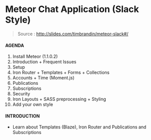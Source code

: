 # Meteor Chat Application (Slack Style)

> Source : http://slides.com/timbrandin/meteor-slack#/

#### AGENDA
1. Install Meteor (1.1.0.2)
1. Introduction + Frequent Issues
1. Setup
1. Iron Router + Templates + Forms + Collections
1. Accounts + Time (Moment.js)
1. Publications
1. Subscriptions
1. Security
1. Iron Layouts + SASS preprocessing + Styling
1. Add your own style

#### INTRODUCTION
- Learn about Templates (Blaze), Iron Router and Publications and Subscriptions
